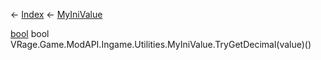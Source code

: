 ← [Index](Api-Index) ← [MyIniValue](VRage.Game.ModAPI.Ingame.Utilities.MyIniValue)

[bool](System.Boolean) bool VRage.Game.ModAPI.Ingame.Utilities.MyIniValue.TryGetDecimal(value)()
